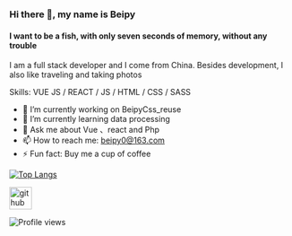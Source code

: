 
### Hi there 👋, my name is Beipy
#### I want to be a fish, with only seven seconds of memory, without any trouble

I am a full stack developer and I come from China. Besides development, I also like traveling and taking photos

Skills: VUE JS / REACT / JS / HTML / CSS / SASS

- 🔭 I’m currently working on BeipyCss_reuse 
- 🌱 I’m currently learning data processing 
- 💬 Ask me about Vue 、react and Php 
- 📫 How to reach me: beipy0@163.com 
- ⚡ Fun fact: Buy me a cup of coffee 

[![Top Langs](https://github-readme-stats.vercel.app/api/top-langs/?username=Beipy)](https://github.com/anuraghazra/github-readme-stats)


[<img src='https://cdn.jsdelivr.net/npm/simple-icons@3.0.1/icons/github.svg' alt='github' height='40'>](https://github.com/Beipy)  

![Profile views](https://gpvc.arturio.dev/Beipy)  
